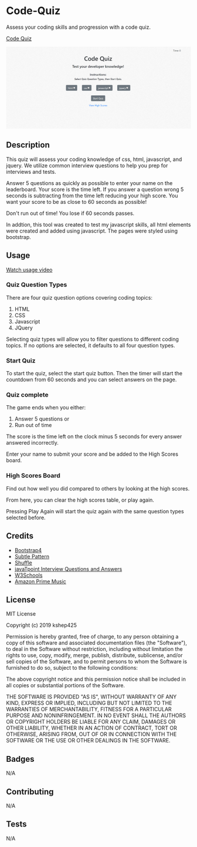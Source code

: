 # Code-Quiz
Assess your coding skills and progression with a code quiz.

<a href="https://kshep425.github.io/Code-Quiz/" target="_blank">
Code Quiz
    <p align="center">
        <img alt ="Code Quiz Home Page" src="./assets/img/code_quiz_home_page.png">
    </p>
</a>

## Description
This quiz will assess your coding knowledge of css, html, javascript, and jquery.  We utilize common interview questions to help you prep for interviews and tests.

Answer 5 questions as quickly as possible to enter your name on the leaderboard.  Your score is the time left.  If you answer a question wrong 5 seconds is subtracting from the time left reducing your high score.  You want your score to be as close to 60 seconds as possible!

Don't run out of time! You lose if 60 seconds passes.

In addtion, this tool was created to test my javascript skills, all html elements were created and added using javascript.  The pages were styled using bootstrap.

## Usage
<a href="./assets/audioVisual/CodeQuiz.webm">Watch usage video</a>

### Quiz Question Types
There are four quiz question options covering coding topics:

1. HTML
1. CSS
1. Javascript
1. JQuery

Selecting quiz types will allow you to filter questions to different coding topics.  If no options are selected, it defaults to all four question types.

### Start Quiz
To start the quiz, select the start quiz button. Then the timer will start the countdown from 60 seconds and you can select answers on the page.

### Quiz complete
The game ends when you either:
1.  Answer 5 questions or
1.  Run out of time

The score is the time left on the clock minus 5 seconds for every answer answered incorrectly.

Enter your name to submit your score and be added to the High Scores board.

### High Scores Board
Find out how well you did compared to others by looking at the high scores.

From here, you can clear the high scores table, or play again.

Pressing Play Again will start the quiz again with the same question types selected before.

## Credits

* [Bootstrap4](https://www.getbootstrap.com)
* [Subtle Pattern](https://www.subtlepatterns.com)
* [Shuffle](https://www.w3resource.com/javascript-exercises/javascript-array-exercise-17.php)
* [javaTpoint Interview Questions and Answers](https://www.javatpoint.com/interview-questions-and-answers)
* [W3Schools](https://www.w3schools.com)
* [Amazon Prime Music](https://music.amazon.com)

## License
MIT License

Copyright (c) 2019 kshep425

Permission is hereby granted, free of charge, to any person obtaining a copy
of this software and associated documentation files (the "Software"), to deal
in the Software without restriction, including without limitation the rights
to use, copy, modify, merge, publish, distribute, sublicense, and/or sell
copies of the Software, and to permit persons to whom the Software is
furnished to do so, subject to the following conditions:

The above copyright notice and this permission notice shall be included in all
copies or substantial portions of the Software.

THE SOFTWARE IS PROVIDED "AS IS", WITHOUT WARRANTY OF ANY KIND, EXPRESS OR
IMPLIED, INCLUDING BUT NOT LIMITED TO THE WARRANTIES OF MERCHANTABILITY,
FITNESS FOR A PARTICULAR PURPOSE AND NONINFRINGEMENT. IN NO EVENT SHALL THE
AUTHORS OR COPYRIGHT HOLDERS BE LIABLE FOR ANY CLAIM, DAMAGES OR OTHER
LIABILITY, WHETHER IN AN ACTION OF CONTRACT, TORT OR OTHERWISE, ARISING FROM,
OUT OF OR IN CONNECTION WITH THE SOFTWARE OR THE USE OR OTHER DEALINGS IN THE
SOFTWARE.

## Badges
N/A

## Contributing
N/A

## Tests
N/A